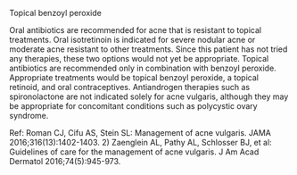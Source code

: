 Topical benzoyl peroxide

Oral antibiotics are recommended for acne that is resistant to topical treatments. Oral isotretinoin is indicated for severe nodular acne or moderate acne resistant to other treatments. Since this patient has not tried any therapies, these two options would not yet be appropriate. Topical antibiotics are recommended only in combination with benzoyl
peroxide. Appropriate treatments would be topical benzoyl peroxide, a topical retinoid, and oral contraceptives. Antiandrogen therapies such as spironolactone are not indicated solely for acne vulgaris, although they may be appropriate for concomitant conditions such as polycystic ovary syndrome.

Ref: Roman CJ, Cifu AS, Stein SL: Management of acne vulgaris. JAMA 2016;316(13):1402-1403.  2) Zaenglein AL, Pathy AL, Schlosser BJ, et al: Guidelines of care for the management of acne vulgaris. J Am Acad Dermatol 2016;74(5):945-973.